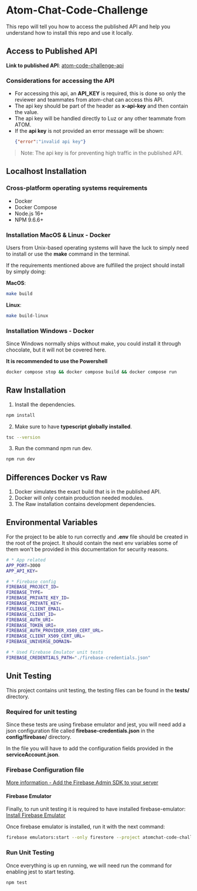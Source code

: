 # Atom-Chat-Code-Challenge
This repo will tell you how to access the published API
and help you understand how to install this repo and use it locally.


## Access to Published API
**Link to published API**: [atom-code-challenge-api](https://atom-chat-code-challenge-production.up.railway.app/)
### Considerations for accessing the API
* For accessing this api, an **API_KEY** is required, this is done so only 
the reviewer and teammates from atom-chat can access this API.
* The api key should be part of the header as **x-api-key** and then contain the value.
* The api key will be handled directly to Luz or any other teammate from ATOM.
* If the **api key** is not provided an error message will be shown:
    ```JSON 
    {"error":"invalid api key"}
    ```

> Note: The api key is for preventing high traffic in the published API.

## Localhost Installation
### Cross-platform operating systems requirements
* Docker
* Docker Compose
* Node.js 16+
* NPM 9.6.6+

### Installation MacOS & Linux - Docker
Users from Unix-based operating systems will have the luck to simply need to install or use
the **make** command in the terminal.

If the requirements mentioned above are fulfilled the project should install by simply doing:

**MacOS**:
```BASH
make build
```
**Linux**:
```BASH
make build-linux
```


### Installation Windows - Docker
Since Windows normally ships without make, you could install it through chocolate, 
but it will not be covered here.

**It is recommended to use the Powershell**

```BASH
docker compose stop && docker compose build && docker compose run
```

## Raw Installation

1. Install the dependencies.
```BASH
npm install
```
2. Make sure to have **typescript globally installed**.
```BASH
tsc --version
```
3. Run the command npm run dev.
```BASH
npm run dev
```
## Differences Docker vs Raw
1. Docker simulates the exact build that is in the published API.
2. Docker will only contain production needed modules.
3. The Raw installation contains development dependencies.

## Environmental Variables
For the project to be able to run correctly and **.env** file should be created in the root of the project.
It should contain the next env variables some of them won't be provided in this documentation for security reasons.
```bash
# * App related
APP_PORT=3000
APP_API_KEY=

# * Firebase config
FIREBASE_PROJECT_ID=
FIREBASE_TYPE=
FIREBASE_PRIVATE_KEY_ID=
FIREBASE_PRIVATE_KEY=
FIREBASE_CLIENT_EMAIL=
FIREBASE_CLIENT_ID=
FIREBASE_AUTH_URI=
FIREBASE_TOKEN_URI=
FIREBASE_AUTH_PROVIDER_X509_CERT_URL=
FIREBASE_CLIENT_X509_CERT_URL=
FIREBASE_UNIVERSE_DOMAIN=

# * Used Firebase Emulator unit tests
FIREBASE_CREDENTIALS_PATH="./firebase-credentials.json"
```

## Unit Testing
This project contains unit testing, the testing files can be found in the **tests/** directory.

### Required for unit testing
Since these tests are using firebase emulator and jest, you will need add a json configuration file called **firebase-credentials.json**
in the **config/firebase/** directory.

In the file you will have to add the configuration fields provided in the **serviceAccount.json**.
### Firebase Configuration file
[More information - Add the Firebase Admin SDK to your server ](https://firebase.google.com/docs/admin/setup#:~:text=To%20authenticate%20a%20service%20account,confirm%20by%20clicking%20Generate%20Key.)



#### Firebase Emulator
Finally, to run unit testing it is required to have installed firebase-emulator:
[Install Firebase Emulator](https://firebase.google.com/docs/emulator-suite/install_and_configure)

Once firebase emulator is installed, run it with the next command:

```Bash
firebase emulators:start --only firestore --project atomchat-code-challenge
```


### Run Unit Testing
Once everything is up en running, we will need run the command for enabling jest to start testing.
```Bash
npm test 
```